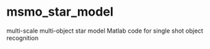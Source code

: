 # msmo_star_model
multi-scale multi-object star model Matlab code for single shot object recognition
